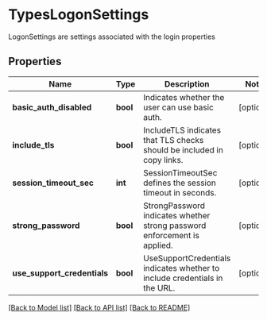 # TypesLogonSettings

LogonSettings are settings associated with the login properties

## Properties
Name | Type | Description | Notes
------------ | ------------- | ------------- | -------------
**basic_auth_disabled** | **bool** | Indicates whether the user can use basic auth.  | [optional] 
**include_tls** | **bool** | IncludeTLS indicates that TLS checks should be included in copy links.  | [optional] 
**session_timeout_sec** | **int** | SessionTimeoutSec defines the session timeout in seconds.  | [optional] 
**strong_password** | **bool** | StrongPassword indicates whether strong password enforcement is applied.  | [optional] 
**use_support_credentials** | **bool** | UseSupportCredentials indicates whether to include credentials in the URL.  | [optional] 

[[Back to Model list]](../README.md#documentation-for-models) [[Back to API list]](../README.md#documentation-for-api-endpoints) [[Back to README]](../README.md)


